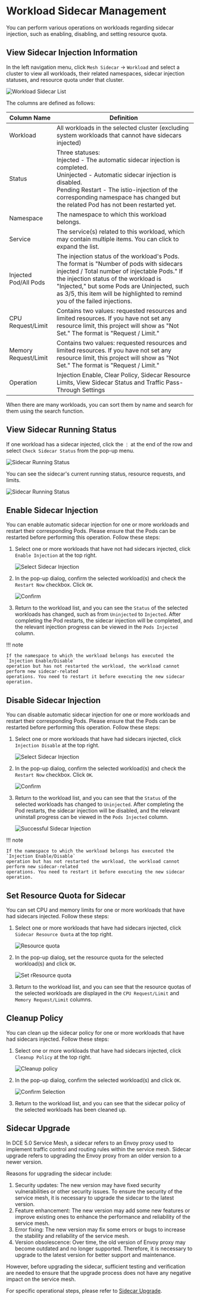 # Workload Sidecar Management

You can perform various operations on workloads regarding sidecar injection, such as enabling,
disabling, and setting resource quota.

## View Sidecar Injection Information

In the left navigation menu, click `Mesh Sidecar` -> `Workload` and select a cluster to
view all workloads, their related namespaces, sidecar injection statuses, and resource quota under that cluster.

![Workload Sidecar List](https://docs.daocloud.io/daocloud-docs-images/docs/en/docs/mspider/images/wl-sidecar01.png)

The columns are defined as follows:

| Column Name | Definition |
| ----------- | ---------- |
| Workload    | All workloads in the selected cluster (excluding system workloads that cannot have sidecars injected) |
| Status      | Three statuses:<br />Injected - The automatic sidecar injection is completed.<br />Uninjected - Automatic sidecar injection is disabled.<br />Pending Restart - The istio-injection of the corresponding namespace has changed but the related Pod has not been restarted yet. |
| Namespace   | The namespace to which this workload belongs. |
| Service     | The service(s) related to this workload, which may contain multiple items. You can click to expand the list. |
| Injected Pod/All Pods | The injection status of the workload's Pods. The format is "Number of pods with sidecars injected / Total number of injectable Pods." If the injection status of the workload is "Injected," but some Pods are Uninjected, such as 3/5, this item will be highlighted to remind you of the failed injections. |
| CPU Request/Limit | Contains two values: requested resources and limited resources. If you have not set any resource limit, this project will show as "Not Set." The format is "Request / Limit." |
| Memory Request/Limit | Contains two values: requested resources and limited resources. If you have not set any resource limit, this project will show as "Not Set." The format is "Request / Limit." |
| Operation | Injection Enable, Clear Policy, Sidecar Resource Limits, View Sidecar Status and Traffic Pass-Through Settings |

When there are many workloads, you can sort them by name and search for them using the search function.

## View Sidecar Running Status

If one workload has a sidecar injected, click the `⋮` at the end of the row and
select `Check Sidecar Status` from the pop-up menu.

![Sidecar Running Status](https://docs.daocloud.io/daocloud-docs-images/docs/en/docs/mspider/images/wl-sidecar02.png)

You can see the sidecar's current running status, resource requests, and limits.

![Sidecar Running Status](https://docs.daocloud.io/daocloud-docs-images/docs/en/docs/mspider/images/wl-sidecar02-01.png)

## Enable Sidecar Injection

You can enable automatic sidecar injection for one or more workloads and restart
their corresponding Pods. Please ensure that the Pods can be restarted before
performing this operation. Follow these steps:

1. Select one or more workloads that have not had sidecars injected, click `Enable Injection` at the top right.

    ![Select Sidecar Injection](https://docs.daocloud.io/daocloud-docs-images/docs/en/docs/mspider/images/wl-sidecar03.png)

2. In the pop-up dialog, confirm the selected workload(s) and check the `Restart Now` checkbox. Click `OK`.

    ![Confirm](https://docs.daocloud.io/daocloud-docs-images/docs/en/docs/mspider/images/wl-sidecar04.png)

3. Return to the workload list, and you can see the `Status` of the selected workloads
   has changed, such as from `Uninjected` to `Injected`. After completing the Pod restarts,
   the sidecar injection will be completed, and the relevant injection progress can be
   viewed in the `Pods Injected` column.

!!! note

    If the namespace to which the workload belongs has executed the `Injection Enable/Disable`
    operation but has not restarted the workload, the workload cannot perform new sidecar-related
    operations. You need to restart it before executing the new sidecar operation.

## Disable Sidecar Injection

You can disable automatic sidecar injection for one or more workloads and restart
their corresponding Pods. Please ensure that the Pods can be restarted before performing
this operation. Follow these steps:

1. Select one or more workloads that have had sidecars injected, click `Injection Disable` at the top right.

    ![Select Sidecar Injection](https://docs.daocloud.io/daocloud-docs-images/docs/en/docs/mspider/images/sc-disable01.png)

2. In the pop-up dialog, confirm the selected workload(s) and check the `Restart Now` checkbox. Click `OK`.

    ![Confirm](https://docs.daocloud.io/daocloud-docs-images/docs/en/docs/mspider/images/sc-disable02.png)

3. Return to the workload list, and you can see that the `Status` of the selected workloads
   has changed to `Uninjected`. After completing the Pod restarts, the sidecar injection will
   be disabled, and the relevant uninstall progress can be viewed in the `Pods Injected` column.

    ![Successful Sidecar Injection](https://docs.daocloud.io/daocloud-docs-images/docs/en/docs/mspider/images/sc-disable03.png)

!!! note

    If the namespace to which the workload belongs has executed the `Injection Enable/Disable`
    operation but has not restarted the workload, the workload cannot perform new sidecar-related
    operations. You need to restart it before executing the new sidecar operation.

## Set Resource Quota for Sidecar

You can set CPU and memory limits for one or more workloads that have had sidecars injected. Follow these steps:

1. Select one or more workloads that have had sidecars injected, click `Sidecar Resource Quota` at the top right.

    ![Resource quota](https://docs.daocloud.io/daocloud-docs-images/docs/en/docs/mspider/images/sc-disable01.png)

2. In the pop-up dialog, set the resource quota for the selected workload(s) and click `OK`.

    ![Set rResource quota](https://docs.daocloud.io/daocloud-docs-images/docs/en/docs/mspider/images/wl-sidecar07.png)

3. Return to the workload list, and you can see that the resource quotas of the selected
   workloads are displayed in the `CPU Request/Limit` and `Memory Request/Limit` columns.

## Cleanup Policy

You can clean up the sidecar policy for one or more workloads that have had sidecars injected. Follow these steps:

1. Select one or more workloads that have had sidecars injected, click `Cleanup Policy` at the top right.

    ![Cleanup policy](https://docs.daocloud.io/daocloud-docs-images/docs/en/docs/mspider/images/sc-disable01.png)

2. In the pop-up dialog, confirm the selected workload(s) and click `OK`.

    ![Confirm Selection](https://docs.daocloud.io/daocloud-docs-images/docs/en/docs/mspider/images/wl-sidecar10.png)

3. Return to the workload list, and you can see that the sidecar policy of the selected workloads has been cleaned up.

## Sidecar Upgrade

In DCE 5.0 Service Mesh, a sidecar refers to an Envoy proxy used to implement traffic control
and routing rules within the service mesh. Sidecar upgrade refers to upgrading the Envoy proxy
from an older version to a newer version.

Reasons for upgrading the sidecar include:

1. Security updates: The new version may have fixed security vulnerabilities or other security issues.
   To ensure the security of the service mesh, it is necessary to upgrade the sidecar to the latest version.
2. Feature enhancement: The new version may add some new features or improve existing ones to enhance
   the performance and reliability of the service mesh.
3. Error fixing: The new version may fix some errors or bugs to increase the stability and reliability
   of the service mesh.
4. Version obsolescence: Over time, the old version of Envoy proxy may become outdated and no longer supported.
   Therefore, it is necessary to upgrade to the latest version for better support and maintenance.

However, before upgrading the sidecar, sufficient testing and verification are needed to ensure that
the upgrade process does not have any negative impact on the service mesh.

For specific operational steps, please refer to [Sidecar Upgrade](../../install/sidecar-update.md).
